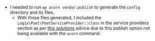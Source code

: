 - I needed to run `wp acorn vendor:publish` to generate the `config` directory and its files.
  - With those files generated, I included the `Log1x\Poet\PoetServiceProvider::class` in the service providers section as per [this solutions](https://github.com/Log1x/navi) advice due to this publish option not being available with the `acorn` command.